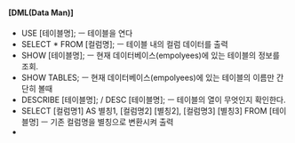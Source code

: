 #### [DML(Data Man)]

- USE [테이블명]; ㅡ 테이블을 연다
- SELECT * FROM [컬럼명]; ㅡ 테이블 내의 컬럼 데이터를 출력
- SHOW [테이블명]; ㅡ 현재 데이터베이스(empolyees)에 있는 테이블의 정보를 조회.
- SHOW TABLES; ㅡ 현재 데이터베이스(empolyees)에 있는 테이블의 이름만 간단히 볼때
- DESCRIBE [테이블명]; / DESC [테이블명]; ㅡ 테이블의 열이 무엇인지 확인한다.
- SELECT [컬럼명1] AS 별칭1, [컬럼명2] [별칭2], [컬럼명3] [별칭3] FROM [테이블명] ㅡ 기존 컬럼명을 별칭으로 변환시켜 출력
- 